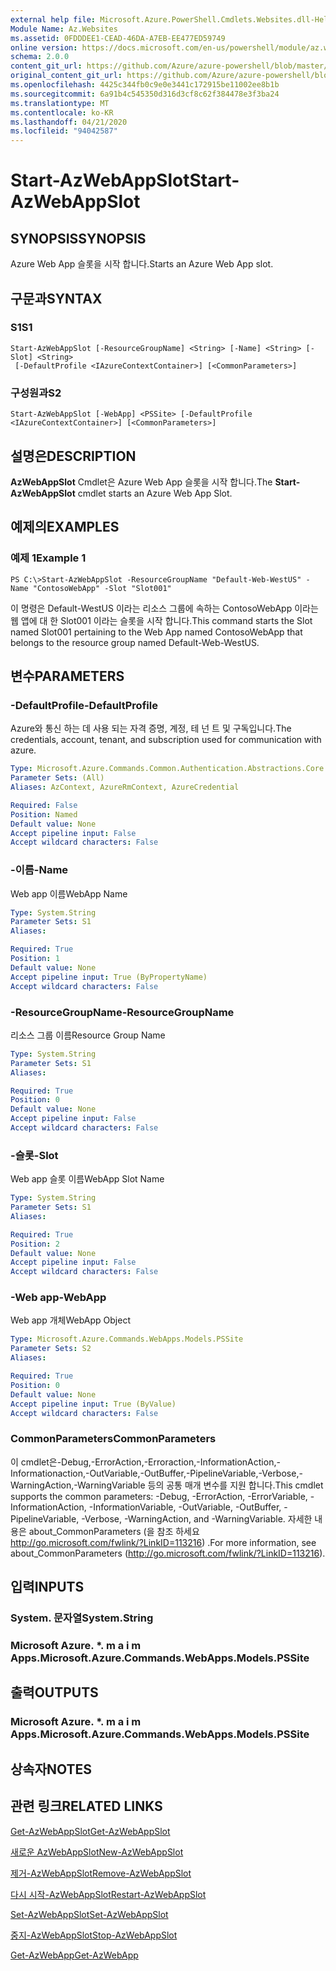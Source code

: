 ```yaml
---
external help file: Microsoft.Azure.PowerShell.Cmdlets.Websites.dll-Help.xml
Module Name: Az.Websites
ms.assetid: 0FDDDEE1-CEAD-46DA-A7EB-EE477ED59749
online version: https://docs.microsoft.com/en-us/powershell/module/az.websites/start-azwebappslot
schema: 2.0.0
content_git_url: https://github.com/Azure/azure-powershell/blob/master/src/Websites/Websites/help/Start-AzWebAppSlot.md
original_content_git_url: https://github.com/Azure/azure-powershell/blob/master/src/Websites/Websites/help/Start-AzWebAppSlot.md
ms.openlocfilehash: 4425c344fb0c9e0e3441c172915be11002ee8b1b
ms.sourcegitcommit: 6a91b4c545350d316d3cf8c62f384478e3f3ba24
ms.translationtype: MT
ms.contentlocale: ko-KR
ms.lasthandoff: 04/21/2020
ms.locfileid: "94042587"
---
```

# <span data-ttu-id="8cc6f-101">Start-AzWebAppSlot</span><span class="sxs-lookup"><span data-stu-id="8cc6f-101">Start-AzWebAppSlot</span></span>

## <span data-ttu-id="8cc6f-102">SYNOPSIS</span><span class="sxs-lookup"><span data-stu-id="8cc6f-102">SYNOPSIS</span></span>
<span data-ttu-id="8cc6f-103">Azure Web App 슬롯을 시작 합니다.</span><span class="sxs-lookup"><span data-stu-id="8cc6f-103">Starts an Azure Web App slot.</span></span>

## <span data-ttu-id="8cc6f-104">구문과</span><span class="sxs-lookup"><span data-stu-id="8cc6f-104">SYNTAX</span></span>

### <span data-ttu-id="8cc6f-105">S1</span><span class="sxs-lookup"><span data-stu-id="8cc6f-105">S1</span></span>
```
Start-AzWebAppSlot [-ResourceGroupName] <String> [-Name] <String> [-Slot] <String>
 [-DefaultProfile <IAzureContextContainer>] [<CommonParameters>]
```

### <span data-ttu-id="8cc6f-106">구성원과</span><span class="sxs-lookup"><span data-stu-id="8cc6f-106">S2</span></span>
```
Start-AzWebAppSlot [-WebApp] <PSSite> [-DefaultProfile <IAzureContextContainer>] [<CommonParameters>]
```

## <span data-ttu-id="8cc6f-107">설명은</span><span class="sxs-lookup"><span data-stu-id="8cc6f-107">DESCRIPTION</span></span>
<span data-ttu-id="8cc6f-108">**AzWebAppSlot** Cmdlet은 Azure Web App 슬롯을 시작 합니다.</span><span class="sxs-lookup"><span data-stu-id="8cc6f-108">The **Start-AzWebAppSlot** cmdlet starts an Azure Web App Slot.</span></span>

## <span data-ttu-id="8cc6f-109">예제의</span><span class="sxs-lookup"><span data-stu-id="8cc6f-109">EXAMPLES</span></span>

### <span data-ttu-id="8cc6f-110">예제 1</span><span class="sxs-lookup"><span data-stu-id="8cc6f-110">Example 1</span></span>
```
PS C:\>Start-AzWebAppSlot -ResourceGroupName "Default-Web-WestUS" -Name "ContosoWebApp" -Slot "Slot001"
```

<span data-ttu-id="8cc6f-111">이 명령은 Default-WestUS 이라는 리소스 그룹에 속하는 ContosoWebApp 이라는 웹 앱에 대 한 Slot001 이라는 슬롯을 시작 합니다.</span><span class="sxs-lookup"><span data-stu-id="8cc6f-111">This command starts the Slot named Slot001 pertaining to the Web App named ContosoWebApp that belongs to the resource group named Default-Web-WestUS.</span></span>

## <span data-ttu-id="8cc6f-112">변수</span><span class="sxs-lookup"><span data-stu-id="8cc6f-112">PARAMETERS</span></span>

### <span data-ttu-id="8cc6f-113">-DefaultProfile</span><span class="sxs-lookup"><span data-stu-id="8cc6f-113">-DefaultProfile</span></span>
<span data-ttu-id="8cc6f-114">Azure와 통신 하는 데 사용 되는 자격 증명, 계정, 테 넌 트 및 구독입니다.</span><span class="sxs-lookup"><span data-stu-id="8cc6f-114">The credentials, account, tenant, and subscription used for communication with azure.</span></span>

```yaml
Type: Microsoft.Azure.Commands.Common.Authentication.Abstractions.Core.IAzureContextContainer
Parameter Sets: (All)
Aliases: AzContext, AzureRmContext, AzureCredential

Required: False
Position: Named
Default value: None
Accept pipeline input: False
Accept wildcard characters: False
```

### <span data-ttu-id="8cc6f-115">-이름</span><span class="sxs-lookup"><span data-stu-id="8cc6f-115">-Name</span></span>
<span data-ttu-id="8cc6f-116">Web app 이름</span><span class="sxs-lookup"><span data-stu-id="8cc6f-116">WebApp Name</span></span>

```yaml
Type: System.String
Parameter Sets: S1
Aliases:

Required: True
Position: 1
Default value: None
Accept pipeline input: True (ByPropertyName)
Accept wildcard characters: False
```

### <span data-ttu-id="8cc6f-117">-ResourceGroupName</span><span class="sxs-lookup"><span data-stu-id="8cc6f-117">-ResourceGroupName</span></span>
<span data-ttu-id="8cc6f-118">리소스 그룹 이름</span><span class="sxs-lookup"><span data-stu-id="8cc6f-118">Resource Group Name</span></span>

```yaml
Type: System.String
Parameter Sets: S1
Aliases:

Required: True
Position: 0
Default value: None
Accept pipeline input: False
Accept wildcard characters: False
```

### <span data-ttu-id="8cc6f-119">-슬롯</span><span class="sxs-lookup"><span data-stu-id="8cc6f-119">-Slot</span></span>
<span data-ttu-id="8cc6f-120">Web app 슬롯 이름</span><span class="sxs-lookup"><span data-stu-id="8cc6f-120">WebApp Slot Name</span></span>

```yaml
Type: System.String
Parameter Sets: S1
Aliases:

Required: True
Position: 2
Default value: None
Accept pipeline input: False
Accept wildcard characters: False
```

### <span data-ttu-id="8cc6f-121">-Web app</span><span class="sxs-lookup"><span data-stu-id="8cc6f-121">-WebApp</span></span>
<span data-ttu-id="8cc6f-122">Web app 개체</span><span class="sxs-lookup"><span data-stu-id="8cc6f-122">WebApp Object</span></span>

```yaml
Type: Microsoft.Azure.Commands.WebApps.Models.PSSite
Parameter Sets: S2
Aliases:

Required: True
Position: 0
Default value: None
Accept pipeline input: True (ByValue)
Accept wildcard characters: False
```

### <span data-ttu-id="8cc6f-123">CommonParameters</span><span class="sxs-lookup"><span data-stu-id="8cc6f-123">CommonParameters</span></span>
<span data-ttu-id="8cc6f-124">이 cmdlet은-Debug,-ErrorAction,-Erroraction,-InformationAction,-Informationaction,-OutVariable,-OutBuffer,-PipelineVariable,-Verbose,-WarningAction,-WarningVariable 등의 공통 매개 변수를 지원 합니다.</span><span class="sxs-lookup"><span data-stu-id="8cc6f-124">This cmdlet supports the common parameters: -Debug, -ErrorAction, -ErrorVariable, -InformationAction, -InformationVariable, -OutVariable, -OutBuffer, -PipelineVariable, -Verbose, -WarningAction, and -WarningVariable.</span></span> <span data-ttu-id="8cc6f-125">자세한 내용은 about_CommonParameters (을 참조 하세요 http://go.microsoft.com/fwlink/?LinkID=113216) .</span><span class="sxs-lookup"><span data-stu-id="8cc6f-125">For more information, see about_CommonParameters (http://go.microsoft.com/fwlink/?LinkID=113216).</span></span>

## <span data-ttu-id="8cc6f-126">입력</span><span class="sxs-lookup"><span data-stu-id="8cc6f-126">INPUTS</span></span>

### <span data-ttu-id="8cc6f-127">System. 문자열</span><span class="sxs-lookup"><span data-stu-id="8cc6f-127">System.String</span></span>

### <span data-ttu-id="8cc6f-128">Microsoft Azure. \*. m a i m Apps.</span><span class="sxs-lookup"><span data-stu-id="8cc6f-128">Microsoft.Azure.Commands.WebApps.Models.PSSite</span></span>

## <span data-ttu-id="8cc6f-129">출력</span><span class="sxs-lookup"><span data-stu-id="8cc6f-129">OUTPUTS</span></span>

### <span data-ttu-id="8cc6f-130">Microsoft Azure. \*. m a i m Apps.</span><span class="sxs-lookup"><span data-stu-id="8cc6f-130">Microsoft.Azure.Commands.WebApps.Models.PSSite</span></span>

## <span data-ttu-id="8cc6f-131">상속자</span><span class="sxs-lookup"><span data-stu-id="8cc6f-131">NOTES</span></span>

## <span data-ttu-id="8cc6f-132">관련 링크</span><span class="sxs-lookup"><span data-stu-id="8cc6f-132">RELATED LINKS</span></span>

[<span data-ttu-id="8cc6f-133">Get-AzWebAppSlot</span><span class="sxs-lookup"><span data-stu-id="8cc6f-133">Get-AzWebAppSlot</span></span>](./Get-AzWebAppSlot.md)

[<span data-ttu-id="8cc6f-134">새로운 AzWebAppSlot</span><span class="sxs-lookup"><span data-stu-id="8cc6f-134">New-AzWebAppSlot</span></span>](./New-AzWebAppSlot.md)

[<span data-ttu-id="8cc6f-135">제거-AzWebAppSlot</span><span class="sxs-lookup"><span data-stu-id="8cc6f-135">Remove-AzWebAppSlot</span></span>](./Remove-AzWebAppSlot.md)

[<span data-ttu-id="8cc6f-136">다시 시작-AzWebAppSlot</span><span class="sxs-lookup"><span data-stu-id="8cc6f-136">Restart-AzWebAppSlot</span></span>](./Restart-AzWebAppSlot.md)

[<span data-ttu-id="8cc6f-137">Set-AzWebAppSlot</span><span class="sxs-lookup"><span data-stu-id="8cc6f-137">Set-AzWebAppSlot</span></span>](./Set-AzWebAppSlot.md)

[<span data-ttu-id="8cc6f-138">중지-AzWebAppSlot</span><span class="sxs-lookup"><span data-stu-id="8cc6f-138">Stop-AzWebAppSlot</span></span>](./Stop-AzWebAppSlot.md)

[<span data-ttu-id="8cc6f-139">Get-AzWebApp</span><span class="sxs-lookup"><span data-stu-id="8cc6f-139">Get-AzWebApp</span></span>](./Get-AzWebApp.md)

